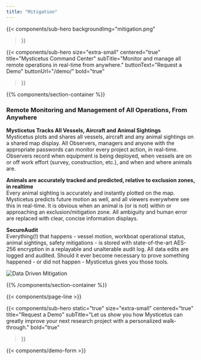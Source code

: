 ```yaml
---
title: "Mitigation"
---
```


{{< components/sub-hero
	backgroundImg="mitigation.png"
>}}

{{< components/sub-hero
	size="extra-small"
	centered="true"
	title="Mysticetus Command Center"
	subTitle="Monitor and manage all remote operations in real-time from anywhere."
	buttonText="Request a Demo"
	buttonUrl="/demo/"
	bold="true"
>}}

{{% components/section-container %}}

### Remote Monitoring and Management of All Operations, From Anywhere

**Mysticetus Tracks All Vessels, Aircraft and Animal Sightings**  
Mysticetus plots and shares all vessels, aircraft and any animal sightings on a shared map display. All Observers, managers and anyone with the appropriate passwords can monitor every project action, in real-time. Observers record when equipment is being deployed, when vessels are on or off work effort (survey, construction, etc.), and when and where animals are.

**Animals are accurately tracked and predicted, relative to exclusion zones, in realtime**  
Every animal sighting is accurately and instantly plotted on the map. Mysticetus predicts future motion as well, and all viewers everywhere see this in real-time. It is obvious when an animal is (or is not) within or approaching an exclusion/mitigation zone. All ambiguity and human error are replaced with clear, concise information displays.

**SecureAudit**  
Everything(!) that happens - vessel motion, workboat operational status, animal sightings, safety mitigations - is stored with state-of-the-art AES-256 encryption in a replayable and unalterable audit log. All data edits are logged and audited. Should it ever become necessary to prove something happened - or did not happen - Mysticetus gives you those tools.

![Data Driven Mitigation](https://mysticetus.com/wp-content/uploads/2016/02/Mysticetus-map-view.png)

{{% /components/section-container %}}

{{< components/page-line >}}

{{< components/sub-hero
	static="true"
	size="extra-small"
	centered="true"
	title="Request a Demo"
	subTitle="Let us show you how Mysticetus can greatly improve your next research project with a personalized walk-through."
	bold="true"
>}}

{{< components/demo-form >}}
